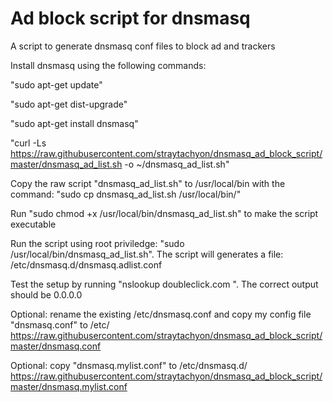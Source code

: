 # Ad block script for dnsmasq
A script to generate dnsmasq conf files to block ad and trackers

Install dnsmasq using the following commands:

"sudo apt-get update"

"sudo apt-get dist-upgrade"

"sudo apt-get install dnsmasq"

"curl -Ls https://raw.githubusercontent.com/straytachyon/dnsmasq_ad_block_script/master/dnsmasq_ad_list.sh -o ~/dnsmasq_ad_list.sh"

Copy the raw script "dnsmasq_ad_list.sh" to /usr/local/bin with the command: 
"sudo cp dnsmasq_ad_list.sh /usr/local/bin/"

Run "sudo chmod +x /usr/local/bin/dnsmasq_ad_list.sh" to make the script executable

Run the script using root priviledge: "sudo /usr/local/bin/dnsmasq_ad_list.sh".  The script will generates a file: /etc/dnsmasq.d/dnsmasq.adlist.conf

Test the setup by running "nslookup doubleclick.com <dnsmasq ip>".  The correct output should be 0.0.0.0

Optional: rename the existing /etc/dnsmasq.conf and copy my config file "dnsmasq.conf" to /etc/
https://raw.githubusercontent.com/straytachyon/dnsmasq_ad_block_script/master/dnsmasq.conf

Optional: copy "dnsmasq.mylist.conf" to /etc/dnsmasq.d/
https://raw.githubusercontent.com/straytachyon/dnsmasq_ad_block_script/master/dnsmasq.mylist.conf
